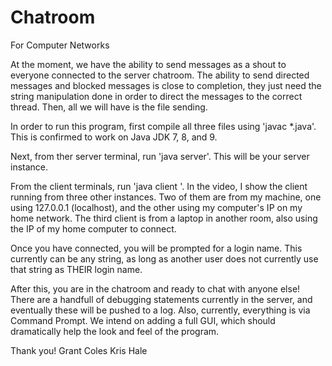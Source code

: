 # Chatroom
For Computer Networks

At the moment, we have the ability to send messages as a shout to everyone connected to the server chatroom. The ability to send
  directed messages and blocked messages is close to completion, they just need the string manipulation done in order to direct
  the messages to the correct thread. Then, all we will have is the file sending.

In order to run this program, first compile all three files using 'javac \*.java'. This is confirmed to work on Java JDK 7, 8, and 9.

Next, from ther server terminal, run 'java server'. This will be your server instance.

From the client terminals, run 'java client <IP address of server>'. In the video, I show the client running from three other
  instances. Two of them are from my machine, one using 127.0.0.1 (localhost), and the other using my computer's IP on my home
  network. The third client is from a laptop in another room, also using the IP of my home computer to connect.
  
Once you have connected, you will be prompted for a login name. This currently can be any string, as long as another user does not
  currently use that string as THEIR login name.

After this, you are in the chatroom and ready to chat with anyone else! There are a handfull of debugging statements currently in 
  the server, and eventually these will be pushed to a log. Also, currently, everything is via Command Prompt. We intend on adding
  a full GUI, which should dramatically help the look and feel of the program.
  
Thank you!
Grant Coles
Kris Hale
